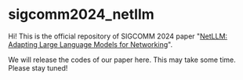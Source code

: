 # sigcomm2024_netllm

Hi! This is the official repository of SIGCOMM 2024 paper "[NetLLM: Adapting Large Language Models for Networking](https://arxiv.org/abs/2402.02338)".

We will release the codes of our paper here. This may take some time. Please stay tuned!
